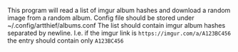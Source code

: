 This program will read a list of imgur album hashes and download a random image from a random album.
Config file should be stored under ~/.config/artthief/albums.conf
The list should contain imgur album hashes separated by newline.
I.e. if the imgur link is `https://imgur.com/a/A123BC456` the entry should contain only `A123BC456`
